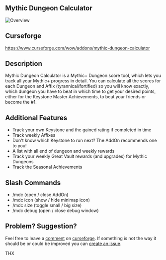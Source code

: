 ## Mythic Dungeon Calculator

![Overview](https://i.imgur.com/uI8ZbnN.png "Overview")

## Curseforge

https://www.curseforge.com/wow/addons/mythic-dungeon-calculator

## Description

Mythic Dungeon Calculator is a Mythic+ Dungeon score tool, which lets you track all your Mythic+ progress in detail.
You can calculate all the scores for each Dungeon and Affix (tyrannical/fortified) so you will know exactly, which dungeon you have to beat in which time to get your desired points, either for the Keystone Master Achievements, to beat your friends or become the #1.

## Additional Features

- Track your own Keystone and the gained rating if completed in time
- Track weekly Affixes
- Don't know which Keystone to run next? The AddOn recommends one to you!
- A list with all end of dungeon and weekly rewards
- Track your weekly Great Vault rewards (and upgrades) for Mythic Dungeons
- Track the Seasonal Achievements

## Slash Commands

- /mdc (open / close AddOn)
- /mdc icon (show / hide minimap icon)
- /mdc size (toggle small / big size)
- /mdc debug (open / close debug window)

## Problem? Suggestion?

Feel free to leave a [comment](https://www.curseforge.com/wow/addons/mythic-dungeon-calculator/comments) on [curseforge](https://www.curseforge.com/wow/addons/mythic-dungeon-calculator).
If something is not the way it should be or could be improved you can [create an issue](https://github.com/ravorx/MythicDungeonCalculator/issues/new).

THX
